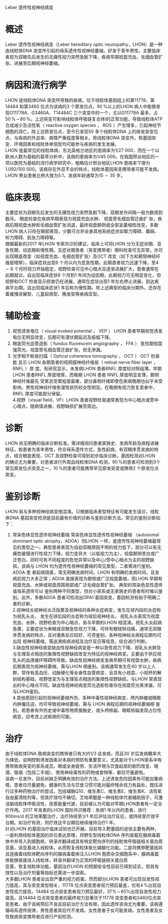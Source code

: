 Leber 遗传性视神经病变  
# 概述  
Leber 遗传性视神经病变（Leber hereditary optic neuropathy，LHON）是一种由线粒体DNA 突变所引起的母系遗传性视神经萎缩。好发于青年男性。主要临床表现为双眼先后发生的无痛性视力突然急剧下降，疾病早期视盘充血、毛细血管扩张，进展至后期视神经萎缩。  
# 病因和流行病学  
LHON 是线粒体DNA 突变所导致的疾病，位于线粒体基因组上的第11778、第14484 和第3460 位点为该病的3 个原发位点，$90\,\%$以上的LHON 病人中能够发现G11778A、G3460A、T14484C 三个突变中的一个，尤以G11778A 最多，占$50\,\%\!\sim\!80\,\%$。上述突变可影响线粒体呼吸链复合体Ⅰ的正常功能，导致线粒体ATP  合成减少及活性氧（ reactive oxygen species ， ROS ）产生增多，引起神经节 细胞的凋亡。除上述原发位点，至今已发现50 多个线粒体DNA 上的继发突变位点，与疾病的外显率、病情严重程度等相关。除线粒体DNA 突变外，核基因突变、环境因素和线粒体单倍型均可能参与疾病的发生发展。  
LHON 是最常见的线粒体病，东北英格兰地区的患病率为1/27 000，而在一个以欧洲人群为基础的荟萃分析中，该病的患病率为1/45 000。在我国邢台地区的一项以医院为基础的流行病学研究中，粗略估计邢台地区LHON 患病率下限为1.092/100 000。该病存在外显不全的特点，线粒体基因突变携带者可能不发病。LHON 男女患者比例大致为5:1，发病年龄通常为$15{\sim}35$ 岁。  
# 临床表现  
主要症状为双眼先后发生的无痛性视力突然急剧下降，双眼发作间隔一般为数周到数月。 眼底检查在疾病早期表现为视盘充血水肿、 视盘旁毛细血管迂曲扩 张，疾病后期视盘水肿和毛细血管扩张消退，最终视盘颞侧或全部呈萎缩性改变。多数LHON 病人只存在眼部表现，少数可合并全身其他系统症状如智力障碍、癫痫、听力障碍、肌张力障碍等。  
根据最新的2017 年LHON 专家共识的建议，临床上可将LHON 分为无症状期、亚急性期、动态期和慢性期。无症状期患者（突变携带者）眼科检查可无异常，亦可出现眼底改变（如视盘充血、毛细血管扩张）及OCT 改变（如下方和颞侧神经纤维层增厚）。临床症状出现6 个月以内为亚急性期，此期患者视力迅速下降，至$4{\sim}6$ 个月时视力开始稳定，视野检查可见中心暗点且逐渐进展扩大，患者通常在此期就诊。自出现临床症状6 个月到1 年间为动态期，此期视力可无明显变化，但视野和OCT 检查显示损害仍在进展，通常在症状出现1 年左右停止进展，到达疾病平台期。自出现临床症状1 年后称为慢性期。除上述典型的临床分期外，还存在着缓慢进展型、儿童起病型、晚发型等疾病亚型。  
# 辅助检查  
1. 视觉诱发电位（ visual evoked potential ， VEP ） LHON  患者早期视觉诱发 电位无明显改变，后期可有潜伏期延迟及振幅下降。  
2. 眼底荧光血管造影（ fundus fluorescein angiography ， FFA ） 急性期视盘 强荧光，视盘旁毛细血管迂曲扩张，但无渗漏。  
3. 光学相干断层扫描（ Optical coherence tomography ， OCT ） OCT  检查能 显示 LHON  各期患者的视网膜神经纤维层（ retinal nerve fiber layer ， RNFL ）厚 度。有研究显示，未发病LHON 患者RNFL 厚度较对照组薄。早期LHON 患者RNFL  厚度增厚，而晚期 LHON  患者 RNFL  厚度明显变薄，颞侧神经纤维最先 受累且受累程度最重，部分鼻侧纤维即使在疾病晚期也似乎未受影响，男性视神经纤维弥漫性损伤较女性明显。在晚期有视力恢复患者中，RNFL 厚度可能部分保留。  
4.视野（visual field，VF）LHON 患者视野检查通常表现为中心暗点或旁中心暗点，随病情进展，视野缺损扩展至周边。  
# 诊断  
LHON 尚无明确的临床诊断标准。需详细询问患者家族史、发病年龄及病程进展特征。若患者为青年男性，符合母系遗传方式，急性起病，有双眼序贯发病的特点，结合眼底表现、OCT 及视野检查可得到初步临床诊断。基因检测对LHON  
的确诊尤为重要，对患者进行外周血线粒体DNA 检测，$90\,\%$的患者可检测到3个常见原发位点突变之一，$10\,\%$的患者可能携带罕见原发突变或携带2 个原发位点突变。  
# 鉴别诊断  
LHON 易与多种视神经病变相混淆。只根据临床表型特征有可能发生误诊，线粒体DNA 基因突变检测是目前最有价值的诊断与鉴别诊断方法。常见的鉴别诊断如下：  
1. 常染色体显性遗传视神经萎缩 常染色体显性遗传性视神经萎缩 （autosomal dominant optic atrophy，ADOA）同LHON 一样，是遗传性视神经萎缩最常见的类型之一。典型患者表现为自幼双眼原因不明的视力低下，部分可以有无痛性缓慢进行性视力下降，视力变异大（以低视力为主），视盘颞侧苍白或广泛苍白，同时可有不同程度的色觉异常以及中心/旁中心暗点为主的视野缺损。该病与 LHON  均为遗传性视神经萎缩的常见类型，二者需进行鉴别。 ADOA  患 者起病隐匿，常无明确发病时间，LHON 有明确的发病时间，且发病前视力大多正常；ADOA 直接表现为颞侧或广泛视盘萎缩，而LHON 早期有视盘充血、水肿或视盘周围局部或广泛毛细血管扩张。 典型的常染色显性遗传或母系遗传可以 鉴别两种不同类型，但对小家系或无家族史的患者有时难以鉴别。此外，多数ADOA 患者可检测出OPA1 基因突变，基因检测有助于明确二者的诊断。  
2.视神经炎视神经炎泛指累及视神经的各种炎症病变，发生在球内段的炎症称为视乳头炎， 发生在球后段的炎症称为球后视神经炎。 视乳头炎表现为视盘 充血、水肿，视野检查为中心暗点，易与早期的LHON 相混淆。视乳头炎起病急骤，主要症状为单眼或双眼急性视力下降，可伴有眼球转动痛，通常无双眼序贯发病的特点，且对激素反应较好，可资鉴别。各种视神经炎病程后期均可出现 视神经萎缩，需追溯疾病进程及治疗反应等信息，综合进行判断。  
3.缺血性视神经病变缺血性视神经病变是一种以急性视力下降、视乳头水肿及与生理盲点相连的象限性视野缺损改变为特征的视神经病变。主要由于供应视乳头的血液循环障碍所导致。缺血性视神经病变发病早期可有视盘水肿，疾病后期表现为视神经萎缩，需与LHON 相鉴别。该病通常发生在40 岁以上人群，常伴有高血压、动脉硬化等全身性血管病变，且具有小视盘、小视杯的解剖结构基础，视野改变为与生理盲点相连的象限性视野缺损，与LHON 常表现出的中心暗点不同。缺血性视神经病变荧光造影检查存在视盘荧光素渗漏，可与LHON鉴别。  
4.其他原因引起的视神经萎缩外伤、多种中毒性视神经病变、颅内肿瘤或眼眶内肿瘤压迫，均可导致视神经萎缩，需与 LHON  病程后期的视神经萎缩相 鉴别。若患者有外伤史或中毒性物质接触史，或头颅核磁、眼眶核磁发现占位性病变，应考虑上述疾病的可能。  
# 治疗  
由于线粒体DNA 致病突变的携带者只有大约1/3 会发病，而且30 岁后发病概率大为降低，说明控制诱发因素对本病的预防有重要意义，尤其是对于LHON家系中有携带致病突变的家系成员。眼或全身疲劳、生活环境与饮食起居的剧烈改变、喝酒、吸烟（包括二手烟）、使用神经毒性的药物或食物等，都应尽量避免。  
该病一旦发作，目前尚缺乏明确有效的治疗方法。上述诱发危险因素有可能加重病情，患者应尽量避免。健康的生活与饮食习惯可能对最终残余视力有益处。既往进行过多种药物治疗的尝试，包括辅酶Q10、维生素C、维生素E、维生素K、活性氧自由基清除剂等，但其疗效均不确切。艾地苯醌是一种线粒体代谢辅助因子，可激活脑线粒体呼吸活性，改善能量代谢，目前被认为可能对早期LHON患者有一定治疗作用。2017 年发表的LHON 国际共识推荐：发病1 年以内的患者，进行$900\mathrm{ms/d}$ 的艾地苯醌治疗，治疗持续至少1 年后评估治疗反应，或持续至疗效平台期。如治疗有效，则疗效达平台期后继续维持治疗1 年。  
针对LHON 的基因治疗临床试验也已开展。目前导入靶基因的途径主要有两种，一是利用线粒体基因的异位表达原理，将野生型线粒体DNA 序列装载在腺病毒载体中并导入到细胞核，转录并翻译成具有特定靶向序列的线粒体呼吸链相关蛋白质亚基，该亚基进入线粒体，从而恢复线粒体氧化磷酸化功能。二是将携带靶基因并且连接着线粒体靶向序列的腺病毒载体注入LHON 胞质杂交细胞系中，腺病毒载体能够直接进入线粒体，转录并翻译为正常的呼吸链相关蛋白质  
亚基，恢复线粒体功能。基因治疗LHON 的短期安全性目前已得到证实，但其有效性以及治疗剂量等指标还需进一步探索。  
大多数LHON 患者会出现严重的视力损害。然而部分LHON 患者可出现自发性视力提高，其与突变类型相关，11778 位点突变患者视力预后最差，仅有$4\,\%$出现自发性视力提高，14484 位点突变患者视力预后最好，$37\%\!\sim\!65\%$出现自发性视力提高，且14484 位点突变患者的最终视力显著优于11778 突变患者和3460位点突变患者。由于该病预后不良且目前治疗方法有限，因此遗传咨询尤为重要。该病遵循母系遗传规律，男性患者其后代不发病，女性患者子女可能发病。女性患者及女性致病突变携带者应进行产前检测。  
